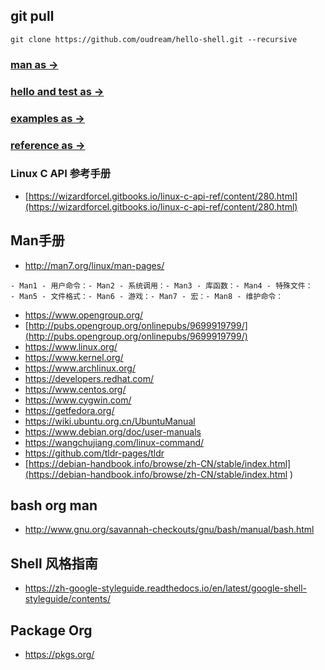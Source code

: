 ## git pull

```shell script
git clone https://github.com/oudream/hello-shell.git --recursive
```

### [man as ->](./man)

### [hello and test as ->](./hello)

### [examples as ->](./examples)

### [reference as ->](./hello)

### Linux C API 参考手册
- [https://wizardforcel.gitbooks.io/linux-c-api-ref/content/280.html](https://wizardforcel.gitbooks.io/linux-c-api-ref/content/280.html)

## Man手册

- http://man7.org/linux/man-pages/
```text
- Man1 - 用户命令：- Man2 - 系统调用：- Man3 - 库函数：- Man4 - 特殊文件：
- Man5 - 文件格式：- Man6 - 游戏：- Man7 - 宏：- Man8 - 维护命令：
```
- [https://www.opengroup.org/                      ](https://www.opengroup.org/                      )
- [http://pubs.opengroup.org/onlinepubs/9699919799/](http://pubs.opengroup.org/onlinepubs/9699919799/)
- [https://www.linux.org/                          ](https://www.linux.org/                          )
- [https://www.kernel.org/                         ](https://www.kernel.org/                         )
- [https://www.archlinux.org/                      ](https://www.archlinux.org/                      )
- [https://developers.redhat.com/                  ](https://developers.redhat.com/                  )
- [https://www.centos.org/                         ](https://www.centos.org/                         )
- [https://www.cygwin.com/                         ](https://www.cygwin.com/                         )
- [https://getfedora.org/                          ](https://getfedora.org/                          )
- [https://wiki.ubuntu.org.cn/UbuntuManual         ](https://wiki.ubuntu.org.cn/UbuntuManual         )
- [https://www.debian.org/doc/user-manuals         ](https://www.debian.org/doc/user-manuals         )
- [https://wangchujiang.com/linux-command/         ](https://wangchujiang.com/linux-command/         )
- [https://github.com/tldr-pages/tldr              ](https://github.com/tldr-pages/tldr              )
- [https://debian-handbook.info/browse/zh-CN/stable/index.html](https://debian-handbook.info/browse/zh-CN/stable/index.html                      )

## bash org man
- http://www.gnu.org/savannah-checkouts/gnu/bash/manual/bash.html

## Shell 风格指南
- https://zh-google-styleguide.readthedocs.io/en/latest/google-shell-styleguide/contents/

## Package Org
- https://pkgs.org/
